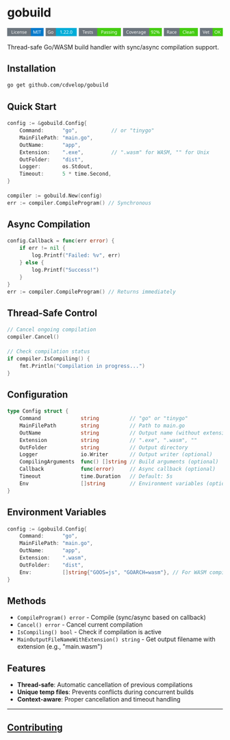 # gobuild
<!-- START_SECTION:BADGES_SECTION -->
<a href="docs/img/badges.svg"><img src="docs/img/badges.svg" alt="Project Badges" title="Generated by badges.sh from github.com/cdvelop/devscripts"></a>
<!-- END_SECTION:BADGES_SECTION -->

Thread-safe Go/WASM build handler with sync/async compilation support.

## Installation

```bash
go get github.com/cdvelop/gobuild
```

## Quick Start

```go
config := &gobuild.Config{
    Command:      "go",           // or "tinygo"
    MainFilePath: "main.go",
    OutName:      "app",
    Extension:    ".exe",         // ".wasm" for WASM, "" for Unix
    OutFolder:    "dist",
    Logger:       os.Stdout,
    Timeout:      5 * time.Second,
}

compiler := gobuild.New(config)
err := compiler.CompileProgram() // Synchronous
```

## Async Compilation

```go
config.Callback = func(err error) {
    if err != nil {
        log.Printf("Failed: %v", err)
    } else {
        log.Printf("Success!")
    }
}
err := compiler.CompileProgram() // Returns immediately
```

## Thread-Safe Control

```go
// Cancel ongoing compilation
compiler.Cancel()

// Check compilation status
if compiler.IsCompiling() {
    fmt.Println("Compilation in progress...")
}
```

## Configuration

```go
type Config struct {
    Command             string          // "go" or "tinygo"
    MainFilePath        string          // Path to main.go
    OutName             string          // Output name (without extension)
    Extension           string          // ".exe", ".wasm", ""
    OutFolder           string          // Output directory
    Logger              io.Writer       // Output writer (optional)
    CompilingArguments  func() []string // Build arguments (optional)
    Callback            func(error)     // Async callback (optional)
    Timeout             time.Duration   // Default: 5s
    Env                 []string        // Environment variables (optional)
}
```

## Environment Variables

```go
config := &gobuild.Config{
    Command:      "go",
    MainFilePath: "main.go",
    OutName:      "app",
    Extension:    ".wasm",
    OutFolder:    "dist",
    Env:          []string{"GOOS=js", "GOARCH=wasm"}, // For WASM compilation
}
```

## Methods

- `CompileProgram() error` - Compile (sync/async based on callback)
- `Cancel() error` - Cancel current compilation
- `IsCompiling() bool` - Check if compilation is active
- `MainOutputFileNameWithExtension() string` - Get output filename with extension (e.g., "main.wasm")

## Features

- **Thread-safe**: Automatic cancellation of previous compilations
- **Unique temp files**: Prevents conflicts during concurrent builds
- **Context-aware**: Proper cancellation and timeout handling

---
## [Contributing](docs/CONTRIBUTING.md)
